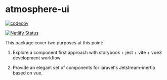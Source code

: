 # atmosphere-ui

[![codecov](https://codecov.io/gh/jesusantguerrero/atmosphere-ui/branch/master/graph/badge.svg?token=OG0HEUNU59)](https://codecov.io/gh/jesusantguerrero/atmosphere-ui)

[![Netlify Status](https://api.netlify.com/api/v1/badges/3d4b2bd0-aa36-4433-873a-40a7ba11f0a3/deploy-status)](https://app.netlify.com/sites/atmosphere-ui/deploys)

This package cover two purposes at this point:
1. Explore a component first approach with storybook + jest + vite + vue3 development workflow

2. Provide an elegant set of components for laravel's Jetstream-inertia based on vue.
